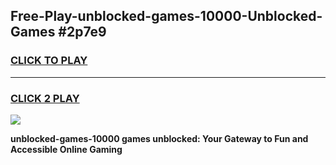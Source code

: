 
## Free-Play-unblocked-games-10000-Unblocked-Games #2p7e9
<h3>
<a href="https://news.freeplayer.one?title=unblocked-games-10000&ref=8M">CLICK TO PLAY</a></h3>
<hr>

<h3>
<a href="https://news.freeplayer.one?title=unblocked-games-10000&ref=8M">CLICK 2 PLAY</a>
  
</h3>

<a href="https://news.freeplayer.one?title=unblocked-games-10000&ref=8M"><img src="https://clearcache.store/games.png"></a>


**unblocked-games-10000 games unblocked: Your Gateway to Fun and Accessible Online Gaming**
